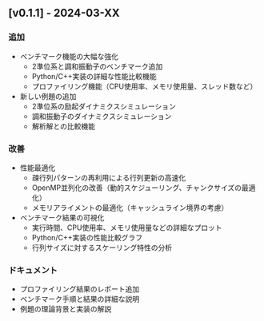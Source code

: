 ## [v0.1.1] - 2024-03-XX

### 追加
- ベンチマーク機能の大幅な強化
  - 2準位系と調和振動子のベンチマーク追加
  - Python/C++実装の詳細な性能比較機能
  - プロファイリング機能（CPU使用率、メモリ使用量、スレッド数など）
- 新しい例題の追加
  - 2準位系の励起ダイナミクスシミュレーション
  - 調和振動子のダイナミクスシミュレーション
  - 解析解との比較機能

### 改善
- 性能最適化
  - 疎行列パターンの再利用による行列更新の高速化
  - OpenMP並列化の改善（動的スケジューリング、チャンクサイズの最適化）
  - メモリアライメントの最適化（キャッシュライン境界の考慮）
- ベンチマーク結果の可視化
  - 実行時間、CPU使用率、メモリ使用量などの詳細なプロット
  - Python/C++実装の性能比較グラフ
  - 行列サイズに対するスケーリング特性の分析

### ドキュメント
- プロファイリング結果のレポート追加
- ベンチマーク手順と結果の詳細な説明
- 例題の理論背景と実装の解説 